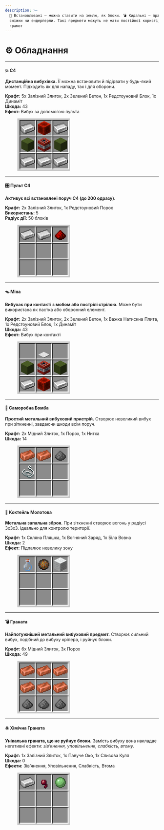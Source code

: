 ```yaml
---
description: >-
  🧱 Встановлювані — можна ставити на землю, як блоки. 💣 Кидальні — працюють як
  сніжки чи ендерперли. Такі предмети можуть не мати постійної користі, але
  грамот
---
```


# ⚙️ Обладнання

***

#### 💥 C4

**Дистанційна вибухівка.** Її можна встановити й підірвати у будь-який момент. Підходить як для нападу, так і для оборони.

**Крафт:** 5x Залізний Злиток, 2x Зелений Бетон, 1x Редстоуновий Блок, 1x Динаміт\
**Шкода:** 43\
**Ефект:** Вибух за допомогою пульта

<div align="left"><figure><img src="../.gitbook/assets/c4 (2).png" alt=""><figcaption></figcaption></figure></div>

***

#### 🎛️ Пульт C4

**Активує всі встановлені поруч C4 (до 200 одразу).**

**Крафт:** 2x Залізний Злиток, 1x Редстоуновий Порох\
**Використань:** 5\
**Радіус дії:** 50 блоків

<div align="left"><figure><img src="../.gitbook/assets/c4_remote (2).png" alt=""><figcaption></figcaption></figure></div>

***

#### 🪤 Міна

**Вибухає при контакті з мобом або пострілі стрілою.** Може бути використана як пастка або оборонний елемент.

**Крафт:** 2x Залізний Злиток, 2x Зелений Бетон, 1x Важка Натискна Плита, 1x Редстоуновий Блок, 1x Динаміт\
**Шкода:** 43\
**Ефект:** Вибух при контакті

<div align="left"><figure><img src="../.gitbook/assets/land_mine (2).png" alt=""><figcaption></figcaption></figure></div>

***

#### 🧨 Саморобна Бомба

**Простий метальний вибуховий пристрій.** Створює невеликий вибух при зіткненні, завдаючи шкоди всім поруч.

**Крафт:** 2x Мідний Злиток, 1x Порох, 1x Нитка\
**Шкода:** 14

<div align="left"><figure><img src="../.gitbook/assets/pipe_bomb (2).png" alt=""><figcaption></figcaption></figure></div>

***

#### 🍾 Коктейль Молотова

**Метальна запальна зброя.** При зіткненні створює вогонь у радіусі 3x3x3. Ідеально для контролю території.

**Крафт:** 1x Скляна Пляшка, 1x Вогняний Заряд, 1x Біла Вовна\
**Шкода:** 2\
**Ефект:** Підпалює невелику зону

<div align="left"><figure><img src="../.gitbook/assets/molotov_cocktail (2).png" alt=""><figcaption></figcaption></figure></div>

***

#### 💣 Граната

**Найпотужніший метальний вибуховий предмет.** Створює сильний вибух, подібний до вибуху кріпера, і руйнує блоки.

**Крафт:** 6x Мідний Злиток, 3x Порох\
**Шкода:** 49

<div align="left"><figure><img src="../.gitbook/assets/grenade (2).png" alt=""><figcaption></figcaption></figure></div>

***

#### ☣️ Хімічна Граната

**Унікальна граната, що не руйнує блоки.** Замість вибуху вона накладає негативні ефекти: _зів’янення, уповільнення, слабкість, втому_.

**Крафт:** 1x Залізний Злиток, 1x Павуче Око, 1x Слизова Куля\
**Шкода:** 0\
**Ефекти:** Зів’янення, Уповільнення, Слабкість, Втома

<div align="left"><figure><img src="../.gitbook/assets/chemical_grenade (2).png" alt=""><figcaption></figcaption></figure></div>

